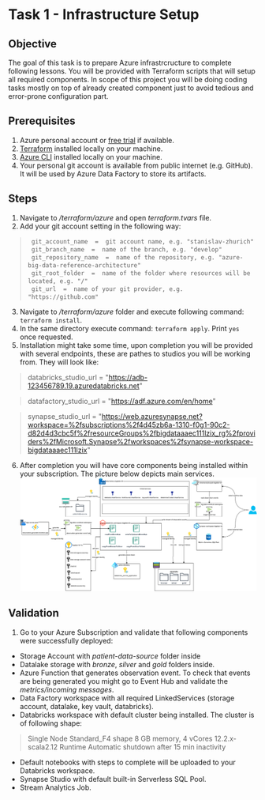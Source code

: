 
# Task 1 - Infrastructure Setup
## Objective 
The goal of this task is to prepare Azure infrastrcructure to complete following lessons. You will be provided with Terraform scripts that will setup all required components. In scope of this project you will be doing coding tasks mostly on top of already created component just to avoid tedious and error-prone configuration part.
## Prerequisites
 1. Azure personal account or [free trial](https://azure.microsoft.com/en-us/free) if available.
 2. [Terraform](https://www.terraform.io/) installed locally on your machine.
 3. [Azure CLI](https://learn.microsoft.com/en-us/cli/azure/install-azure-cli) installed locally on your machine.
 4. Your personal git account is available from public internet (e.g. GitHub). It will be used by Azure Data Factory to store its artifacts.
## Steps
 1. Navigate to */terraform/azure* and open *terraform.tvars* file.
 2. Add your git account setting in the following way: 

>      git_account_name  =  git account name, e.g. "stanislav-zhurich"    
>      git_branch_name  =  name of the branch, e.g. "develop"    
>      git_repository_name  =  name of the repository, e.g. "azure-big-data-reference-architecture"
>      git_root_folder  =  name of the folder where resources will be located, e.g. "/"
>      git_url  =  name of your git provider, e.g. "https://github.com"
 3. Navigate to */terraform/azure* folder and execute following command: `terraform install`. 
 4. In the same directory execute command: `terraform apply`. Print `yes` once requested.
 5. Installation might take some time, upon completion you will be provided with several endpoints, these are pathes to studios you will be working from. They will look like:
> databricks_studio_url = "https://adb-123456789.19.azuredatabricks.net"

> datafactory_studio_url = "https://adf.azure.com/en/home"
 
> synapse_studio_url = "https://web.azuresynapse.net?workspace=%2fsubscriptions%2f4d45zb6a-1310-f0g1-90c2-d82d4d3cbc5f%2fresourceGroups%2fbigdataaaec111lzix_rg%2fproviders%2fMicrosoft.Synapse%2fworkspaces%2fsynapse-workspace-bigdataaaec111lzix"

 6. After completion you will have core components being installed within your subscription. The picture below depicts main services. 
![enter image description here](https://raw.githubusercontent.com/stanislav-zhurich/azure-big-data-reference-architecture/main/images/initial-infra-v1.png)
## Validation
 1. Go to your Azure Subscription and validate that following components were successfully deployed:
- Storage Account with *patient-data-source* folder inside
- Datalake storage with *bronze*, *silver* and *gold* folders inside.
- Azure Function that generates observation event. To check that events are being generated you might go to Event Hub and validate the *metrics/incoming messages*.
- Data Factory workspace with all required LinkedServices (storage account, datalake, key vault, databricks).
- Databricks workspace with default cluster being installed.  The cluster is of following shape:
> Single Node
> Standard_F4 shape
> 8 GB memory, 4 vCores
> 12.2.x-scala2.12 Runtime
> Automatic shutdown after 15 min inactivity
- Default notebooks with steps to complete will be uploaded to your Databricks workspace.
- Synapse Studio with default built-in Serverless SQL Pool.
- Stream Analytics Job.

